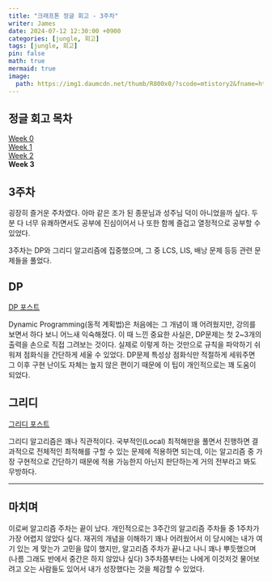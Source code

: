 ```yaml
---
title: "크래프톤 정글 회고 - 3주차"
writer: James
date: 2024-07-12 12:30:00 +0900
categories: [jungle, 회고]
tags: [jungle, 회고]
pin: false
math: true
mermaid: true
image:
  path: https://img1.daumcdn.net/thumb/R800x0/?scode=mtistory2&fname=https%3A%2F%2Fblog.kakaocdn.net%2Fdn%2FX08qZ%2FbtrPQM5S1zF%2F5yM7f06vPDsReoKj7YxDfK%2Fimg.png
---
```


## 정글 회고 목차  

[Week 0](https://jaenam615.github.io/posts/jungle0/)  
[Week 1](https://jaenam615.github.io/posts/jungle1/)  
[Week 2](https://jaenam615.github.io/posts/jungle2/)  
**Week 3**  

## 3주차  

굉장히 즐거운 주차였다. 아마 같은 조가 된 종문님과 성주님 덕이 아니었을까 싶다. 두 분 다 너무 유쾌하면서도 공부에 진심이어서 나 또한 함께 즐겁고 열정적으로 공부할 수 있었다.  

3주차는 DP와 그리디 알고리즘에 집중했으며, 그 중 LCS, LIS, 배낭 문제 등등 관련 문제들을 풀었다. 

## DP  

[DP 포스트](https://jaenam615.github.io/posts/dynamic_programming/)  

Dynamic Programming(동적 계획법)은 처음에는 그 개념이 꽤 어려웠지만, 강의를 보면서 하다 보니 어느새 익숙해졌다. 이 때 느낀 중요한 사실은, DP문제는 첫 2~3개의 출력을 손으로 직접 그려보는 것이다. 실제로 이렇게 하는 것만으로 규칙을 파악하기 쉬워져 점화식을 간단하게 세울 수 있었다. DP문제 특성상 점화식만 적절하게 세워주면 그 이후 구현 난이도 자체는 높지 않은 편이기 때문에 이 팁이 개인적으로는 꽤 도움이 되었다.  

## 그리디  

[그리디 포스트](https://jaenam615.github.io/posts/greedy/)  

그리디 알고리즘은 꽤나 직관적이다. 국부적인(Local) 최적해만을 풀면서 진행하면 결과적으로 전체적인 최적해를 구할 수 있는 문제에 적용하면 되는데, 이는 알고리즘 중 가장 구현적으로 간단하기 때문에 적용 가능한지 아닌지 판단하는게 거의 전부라고 봐도 무방하다.  

<hr>

## 마치며  

이로써 알고리즘 주차는 끝이 났다. 개인적으로는 3주간의 알고리즘 주차들 중 1주차가 가장 어렵지 않았다 싶다. 재귀의 개념을 이해하기 꽤나 어려웠어서 이 당시에는 내가 여기 있는 게 맞는가 고민을 많이 했지만, 알고리즘 주차가 끝나고 나니 꽤나 뿌듯했으며 (나름 그래도 반에서 중간은 하지 않았나 싶다) 3주차쯤부터는 나에게 이것저것 물어보려고 오는 사람들도 있어서 내가 성장했다는 것을 체감할 수 있었다.  